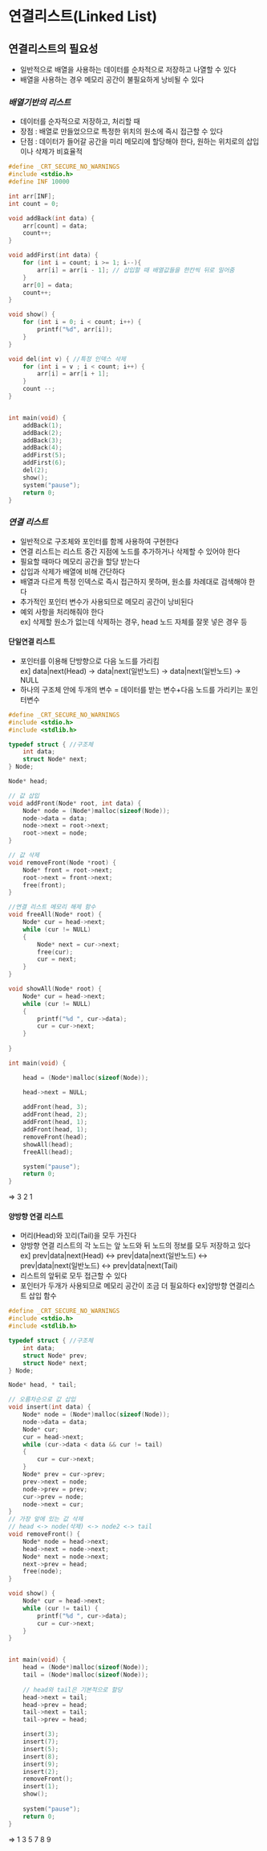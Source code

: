 # 연결리스트(Linked List)

## 연결리스트의 필요성
- 일반적으로 배열을 사용하는 데이터를 순차적으로 저장하고 나열할 수 있다
- 배열을 사용하는 경우 메모리 공간이 불필요하게 낭비될 수 있다

### _배열기반의 리스트_
- 데이터를 순자적으로 저장하고, 처리할 때
- 장점 : 배열로 만들었으므로 특정한 위치의 원소에 즉시 접근할 수 있다
- 단점 : 데이터가 들어갈 공간을 미리 메모리에 할당해야 한다, 원하는 위치로의 삽입이나 삭제가 비효율적
```c
#define _CRT_SECURE_NO_WARNINGS
#include <stdio.h>
#define INF 10000

int arr[INF];
int count = 0;

void addBack(int data) {
	arr[count] = data;
	count++;
}

void addFirst(int data) {
	for (int i = count; i >= 1; i--){
		arr[i] = arr[i - 1]; // 삽입할 때 배열값들을 한칸씩 뒤로 밀어줌
	}
	arr[0] = data;
	count++;
} 

void show() {
	for (int i = 0; i < count; i++) {
		printf("%d", arr[i]);
	}
}

void del(int v) { //특정 인덱스 삭제
	for (int i = v ; i < count; i++) {
		arr[i] = arr[i + 1];
	}
	count --;
}


int main(void) {
	addBack(1);
	addBack(2);
	addBack(3);
	addBack(4);
	addFirst(5);
	addFirst(6);
    del(2);
	show();
	system("pause");
	return 0;
}
```
### _연결 리스트_
- 일반적으로 구조체와 포인터를 함께 사용하여 구현한다
- 연결 리스트는 리스트 중간 지점에 노드를 추가하거나 삭제할 수 있어야 한다
- 필요할 때마다 메모리 공간을 할당 받는다
- 삽입과 삭제가 배열에 비해 간단하다
- 배열과 다르게 특정 인덱스로 즉시 접근하지 못하며, 원소를 차례대로 검색해야 한다
- 추가적인 포인터 변수가 사용되므로 메모리 공간이 낭비된다
- 예외 사항을 처리해줘야 한다  
 ex] 삭제할 원소가 없는데 삭제하는 경우, head 노드 자체를 잘못 넣은 경우 등
#### 단일연결 리스트
- 포인터를 이용해 단방향으로 다음 노드를 가리킴  
ex] data|next(Head) -> data|next(일반노드) -> data|next(일반노드) -> NULL
- 하나의 구조체 안에 두개의 변수 = 데이터를 받는 변수+다음 노드를 가리키는 포인터변수
```c
#define _CRT_SECURE_NO_WARNINGS
#include <stdio.h>
#include <stdlib.h>

typedef struct { //구조체
	int data;
	struct Node* next;
} Node;

Node* head;

// 값 삽입
void addFront(Node* root, int data) {
	Node* node = (Node*)malloc(sizeof(Node));
	node->data = data;
	node->next = root->next;
	root->next = node;
}

// 값 삭제
void removeFront(Node *root) {
	Node* front = root->next;
	root->next = front->next;
	free(front);
}

//연결 리스트 메모리 해제 함수
void freeAll(Node* root) {
	Node* cur = head->next;
	while (cur != NULL)
	{
		Node* next = cur->next;
		free(cur);
		cur = next;
	}
}

void showAll(Node* root) {
	Node* cur = head->next;
	while (cur != NULL)
	{
		printf("%d ", cur->data);
		cur = cur->next;
	}
		
}

int main(void) {

	head = (Node*)malloc(sizeof(Node));

	head->next = NULL;
	
	addFront(head, 3);
	addFront(head, 2);
	addFront(head, 1);
	addFront(head, 1);
	removeFront(head);
	showAll(head);
	freeAll(head);

	system("pause");
	return 0;
}
```
=> 3 2 1
#### 양방향 연결 리스트
- 머리(Head)와 꼬리(Tail)을 모두 가진다
- 양방향 연결 리스트의 각 노드는 앞 노드와 뒤 노드의 정보를 모두 저장하고 있다
ex] prev|data|next(Head) <-> prev|data|next(일반노드) <-> prev|data|next(일반노드) <-> prev|data|next(Tail)
- 리스트의 앞뒤로 모두 접근할 수 있다
- 포인터가 두개가 사용되므로 메모리 공간이 조금 더 필요하다
ex]양방향 연결리스트 삽입 함수
```c
#define _CRT_SECURE_NO_WARNINGS
#include <stdio.h>
#include <stdlib.h>

typedef struct { //구조체
	int data;
	struct Node* prev;
	struct Node* next;	
} Node;

Node* head, * tail;

// 오름차순으로 값 삽입
void insert(int data) {
	Node* node = (Node*)malloc(sizeof(Node));
	node->data = data;
	Node* cur;
	cur = head->next;
	while (cur->data < data && cur != tail)
	{
		cur = cur->next;
	}
	Node* prev = cur->prev;
	prev->next = node;
	node->prev = prev;
	cur->prev = node;
	node->next = cur;
}
// 가장 앞에 있는 값 삭제 
// head <-> node(삭제) <-> node2 <-> tail
void removeFront() {
	Node* node = head->next;
	head->next = node->next;
	Node* next = node->next;
	next->prev = head;
	free(node);
}

void show() {
	Node* cur = head->next;
	while (cur != tail) {
		printf("%d ", cur->data);
		cur = cur->next;
	}
}


int main(void) {
	head = (Node*)malloc(sizeof(Node));
	tail = (Node*)malloc(sizeof(Node));
	
	// head와 tail은 기본적으로 할당
	head->next = tail;
	head->prev = head;
	tail->next = tail;
	tail->prev = head;

	insert(3);
	insert(7);
	insert(5);
	insert(8);
	insert(9);
	insert(2);	
	removeFront();
	insert(1);
	show();
	
	system("pause");
	return 0;
}
```
=> 1 3 5 7 8 9